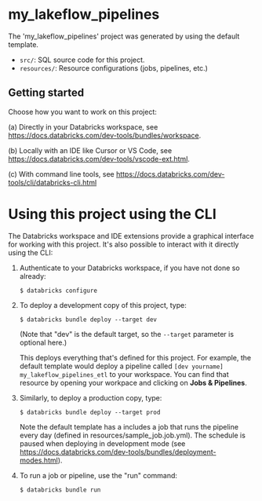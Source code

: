 # my_lakeflow_pipelines

The 'my_lakeflow_pipelines' project was generated by using the default template.

* `src/`: SQL source code for this project.
* `resources/`:  Resource configurations (jobs, pipelines, etc.)

## Getting started

Choose how you want to work on this project:

(a) Directly in your Databricks workspace, see
    https://docs.databricks.com/dev-tools/bundles/workspace.

(b) Locally with an IDE like Cursor or VS Code, see
    https://docs.databricks.com/dev-tools/vscode-ext.html.

(c) With command line tools, see https://docs.databricks.com/dev-tools/cli/databricks-cli.html

# Using this project using the CLI

The Databricks workspace and IDE extensions provide a graphical interface for working
with this project. It's also possible to interact with it directly using the CLI:

1. Authenticate to your Databricks workspace, if you have not done so already:
    ```
    $ databricks configure
    ```

2. To deploy a development copy of this project, type:
    ```
    $ databricks bundle deploy --target dev
    ```
    (Note that "dev" is the default target, so the `--target` parameter
    is optional here.)

    This deploys everything that's defined for this project.
    For example, the default template would deploy a pipeline called
    `[dev yourname] my_lakeflow_pipelines_etl` to your workspace.
    You can find that resource by opening your workpace and clicking on **Jobs & Pipelines**.

3. Similarly, to deploy a production copy, type:
   ```
   $ databricks bundle deploy --target prod
   ```
   Note the default template has a includes a job that runs the pipeline every day
   (defined in resources/sample_job.job.yml). The schedule
   is paused when deploying in development mode (see
   https://docs.databricks.com/dev-tools/bundles/deployment-modes.html).

4. To run a job or pipeline, use the "run" command:
   ```
   $ databricks bundle run
   ```
